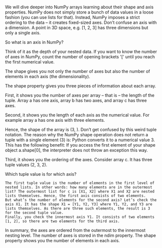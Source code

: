 We will dive deeper into NumPy arrays learning about their shape and axis properties.
NumPy does not simply store a bunch of data values in a loose fashion (you can use lists for that).
Instead, NumPy imposes a strict ordering to the data – it creates fixed-sized axes.
Don’t confuse an axis with a dimension. A point in 3D space, e.g. [1, 2, 3] has three dimensions but only a single axis.

So what is an axis in NumPy?

Think of it as the depth of your nested data. If you want to know the number of axes in NumPy, count the number of opening brackets '[' until you reach the first numerical value.

The shape gives you not only the number of axes but also the number of elements in each axis (the dimensionality).

The shape property gives you three pieces of information about each array.

First, it shows you the number of axes per array – that is – the length of the tuple. Array a has one axis, array b has two axes, and array c has three axes.

Second, it shows you the length of each axis as the numerical value. For example array a has one axis with three elements.

Hence, the shape of the array is (3, ). Don’t get confused by this weird tuple notation. The reason why the NumPy shape operation does not return a tuple with a single element (3) is: Python converts it to a numerical value 3. This has the following benefit: If you access the first element of your shape object a.shape[0], the interpreter does not throw an exception this way.

Third, it shows you the ordering of the axes. Consider array c. It has three tuple values (2, 3, 2).

Which tuple value is for which axis?

    The first tuple value is the number of elements in the first level of nested lists. In other words: how many elements are in the outermost list? The outermost list for c is [X1, X2] where X1 and X2 are nested lists themselves. Hence, the first axis consists of two elements.
    But what’s the number of elements for the second axis? Let’s check the axis X1. It has the shape X1 = [Y1, Y2, Y3] where Y1, Y2, and Y3 are lists themselves. As there are three such elements, the result is 3 for the second tuple value.
    Finally, you check the innermost axis Y1. It consists of two elements [1, 2], so there are two elements for the third axis.

In summary, the axes are ordered from the outermost to the innermost nesting level. The number of axes is stored in the ndim property. The shape property shows you the number of elements in each axis.
